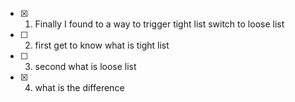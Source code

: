 - [x] 1. Finally I found to a way to trigger tight list switch to loose list
- [ ] 2. first get to know what is tight list
- [ ] 3. second what is loose list
- [x] 4. what is the difference

  

  
